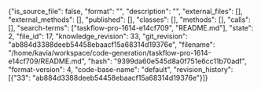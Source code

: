 {"is_source_file": false, "format": "", "description": "", "external_files": [], "external_methods": [], "published": [], "classes": [], "methods": [], "calls": [], "search-terms": ["taskflow-pro-1614-e14cf709", "README.md"], "state": 2, "file_id": 17, "knowledge_revision": 33, "git_revision": "ab884d3388deeb54458ebaacf15a68314d19376e", "filename": "/home/kavia/workspace/code-generation/taskflow-pro-1614-e14cf709/README.md", "hash": "9399da60e545d8a0f751e6cc11b70adf", "format-version": 4, "code-base-name": "default", "revision_history": [{"33": "ab884d3388deeb54458ebaacf15a68314d19376e"}]}